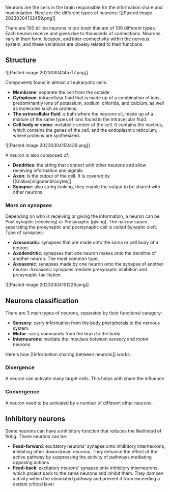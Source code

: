 Neurons are the cells in the brain responsible for the information share and manipulation.
Here are the different types of neurons:
![[Pasted image 20230304132459.png]]

There are 100 billion neurons in our brain that are of 100 different types. Each neuron receive and gives rise to thousands of connections. Neurons vary in their form, location, and inter-connectivity within the nervous system, and these variations are closely related to their functions.

## Structure

![[Pasted image 20230304145717.png]]

Components found in almost all eukaryotic cells: 
- __Membrane__: separate the cell from the outside
- __Cytoplasm__: intracellular fluid that is made up of a combination of ions, predominantly ions of potassium, sodium, chloride, and calcium, as well as molecules such as proteins.
- __The extracellular fluid__: a bath where the neurons sit, made up of a mixture of the same types of ions found in the intracellular fluid.
- __Cell body or soma__: metabolic center of the cell. It contains the nucleus, which contains  the genes of the cell, and the endoplasmic reticulum, where proteins are synthesized.

![[Pasted image 20230304150436.png]]

A neuron is also composed of:
- __Dendrites__: the string that connect with other neurons and allow receiving information and signals.
- __Axon__: Is the output of the cell. It is covered by [[Glalias|oligodendrocytes]].
- __Synapse__: also string looking, they enable the output to be shared with other neurons.

### More on synapses

Depending on who is receiving or giving the information, a neuron can be Post synaptic (receiving) or Presynaptic (giving). The narrow space separating the presynaptic and postsynaptic cell is called Synaptic cleft.
Type of synapses:
- __Axosomatic__: synapses that are made onto the soma or cell body of a neuron.
- __Axodendritic__: synapses that one neuron makes onto the dendrite of another neuron. The most common type.
- __Axoaxonic__: synapses made by one neuron onto the synapse of another neuron. Axoaxonic synapses mediate presynaptic inhibition and presynaptic facilitation.

![[Pasted image 20230304151226.png]]

## Neurons classification

There are 3 main types of neurons, separated by their functional category:
- __Sensory__: carry information from the body pheripherals to the nervous system.
- __Motor__: carry commands from the brain to the body
- __Interneurons__: mediate the impulses between sensory and motor neurons

Here's how [[Information sharing between neurons]] works.

### Divergence
A neuron can activate many target cells. This helps with share the influence

### Convergence
A neuron need to be activated by a number of different other neurons.


## Inhibitory neurons

Some neurons can have a inhibitory function that reduces the likelihood of firing.
These neurons can be:
- __Feed-forward__: excitatory neurons' synapse onto inhibitory interneurons, inhibiting other downstream neurons. They enhance the effect of the active pathway by suppressing the activity of pathways mediating opposing actions
- __Feed-back__: excitatory neurons' synapse onto inhibitory interneurons, which project back to the same neurons and inhibit them. They dampen activity within the stimulated pathway and prevent it from exceeding a certain critical level